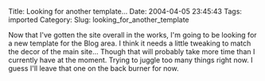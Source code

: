 Title: Looking for another template...
Date: 2004-04-05 23:45:43
Tags: imported
Category: 
Slug: looking_for_another_template

Now that I've gotten the site overall in the works, I'm going to be looking for a new template for the Blog area.  I think it needs a little tweaking to match the decor of the main site...  Though that will probably take more time than I currently have at the moment.  Trying to juggle too many things right now.  I guess I'll leave that one on the back burner for now.
